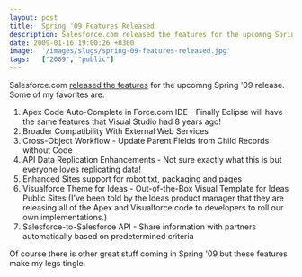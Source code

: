 ```yaml
---
layout: post
title:  Spring '09 Features Released
description: Salesforce.com released the features for the upcomng Spring 09 release. Some of my favorites are- 1. Apex Code Auto-Complete in Force.com IDE - Finally Eclipse will have the   same features that Visual Studio had 8 years ago!  2. Broader Compatibility With External Web Services  3. Cross-Object Workflow - Update Parent Fields from Child Records without Code  4. API Data Replication Enhancements - Not sure exactly what this is but   everyone loves replicating data!  5. Enhanced Sites support for 
date: 2009-01-16 19:00:26 +0300
image:  '/images/slugs/spring-09-features-released.jpg'
tags:   ["2009", "public"]
---
```

<p>Salesforce.com <a href="http://www.salesforce.com/community/spring09/spring09.jsp">released the features</a> for the upcomng Spring '09 release. Some of my favorites are:</p>
<ol>
	<li>Apex Code Auto-Complete in Force.com IDE - Finally Eclipse will have the same features that Visual Studio had 8 years ago!</li>
	<li>Broader Compatibility With External Web Services</li>
	<li>Cross-Object Workflow - Update Parent Fields from Child Records without Code</li>
	<li>API Data Replication Enhancements - Not sure exactly what this is but everyone loves replicating data!</li>
	<li>Enhanced Sites support for robot.txt, packaging and pages</li>
	<li>Visualforce Theme for Ideas - Out-of-the-Box Visual Template for Ideas Public Sites (I've been told by the Ideas product manager that they are releasing all of the Apex and Visualforce code to developers to roll our own implementations.)</li>
	<li>Salesforce-to-Salesforce API - Share information with partners automatically based on predetermined criteria</li>
</ol>
Of course there is other great stuff coming in Spring '09 but these features make my legs tingle.
